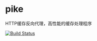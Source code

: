 # pike

HTTP缓存反向代理，高性能的缓存处理程序

[![Build Status](https://img.shields.io/travis/vicanso/pike.svg?label=linux+build)](https://travis-ci.org/vicanso/pike)

